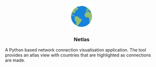 <br />
<p align="center">
  <a href="https://github.com/OfficialScragg/Netlas">
    <img src="assets/icon_01.png" alt="Logo" width="80" height="80">
  </a>
  <h3 align="center">Netlas</h3>
</p>

A Python based network connection visualisation application.
The tool provides an atlas view with countries that are highlighted as connections are made.   
